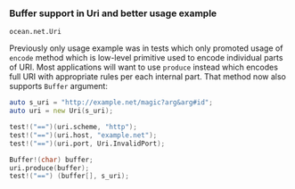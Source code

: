 ### Buffer support in Uri and better usage example

`ocean.net.Uri`

Previously only usage example was in tests which only promoted usage of `encode` method
which is low-level primitive used to encode individual parts of URI. Most applications
will want to use `produce` instead which encodes full URI with appropriate rules per each
internal part. That method now also supports `Buffer` argument:

```D
auto s_uri = "http://example.net/magic?arg&arg#id";
auto uri = new Uri(s_uri);

test!("==")(uri.scheme, "http");
test!("==")(uri.host, "example.net");
test!("==")(uri.port, Uri.InvalidPort);

Buffer!(char) buffer;
uri.produce(buffer);
test!("==") (buffer[], s_uri);
```
